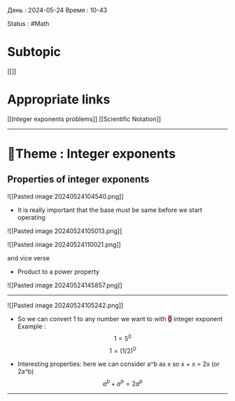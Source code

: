 День : 2024-05-24 
Время : 10-43

Status : #Math  

# Subtopic
[[]]
# Appropriate links

[[Integer exponents problems]]
[[Scientific Notation]]

---

# 📏Theme : Integer exponents

## Properties of integer exponents

![[Pasted image 20240524104540.png]]

- It is really important that the base must be same before we start operating 

![[Pasted image 20240524105013.png]]

![[Pasted image 20240524110021.png]]

and vice verse 

- Product to a power property

![[Pasted image 20240524145857.png]]



---
![[Pasted image 20240524105242.png]]
- So we can convert 1 to any number we want to with <mark style="background: #FF5582A6;">0</mark> integer exponent
    Example :
	$$1 = 5^0$$
	$$1 = (1/2)^0$$
  

- Interesting properties: 
here we can consider a^b as x 
so x + x = 2x (or 2a^b)
	 $$a^b+a^b = 2a^b$$

---
